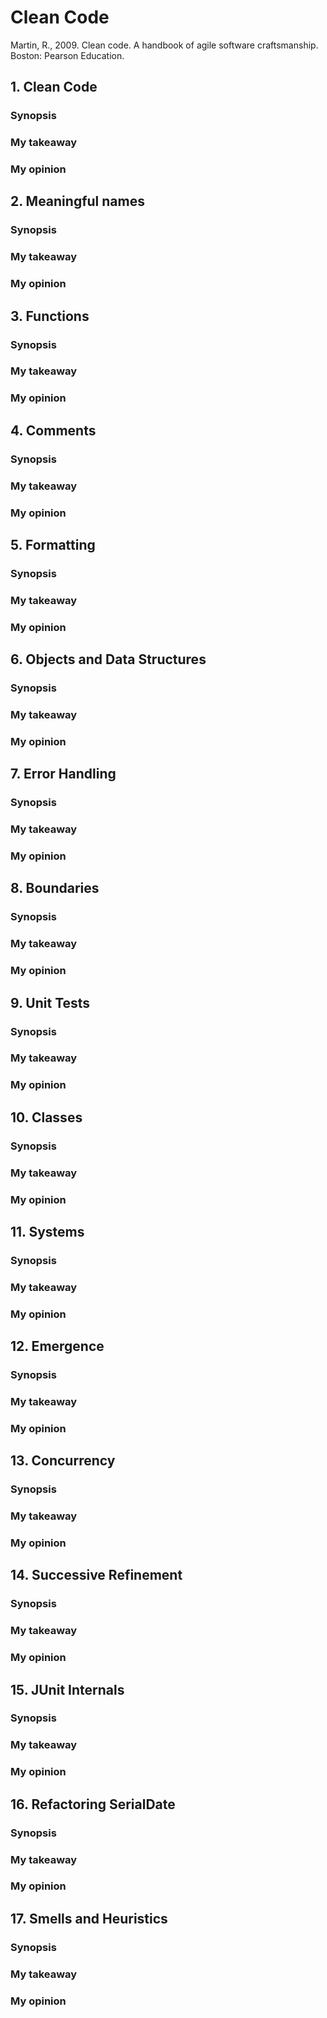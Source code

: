 # Clean Code

Martin, R., 2009. Clean code. A handbook of agile software craftsmanship. Boston: Pearson Education.


## 1. Clean Code

### Synopsis

### My takeaway

### My opinion

## 2. Meaningful names

### Synopsis

### My takeaway

### My opinion

## 3. Functions

### Synopsis

### My takeaway

### My opinion

## 4. Comments

### Synopsis

### My takeaway

### My opinion

## 5. Formatting

### Synopsis

### My takeaway

### My opinion

## 6. Objects and Data Structures

### Synopsis

### My takeaway

### My opinion

## 7. Error Handling

### Synopsis

### My takeaway

### My opinion

## 8. Boundaries

### Synopsis

### My takeaway

### My opinion

## 9. Unit Tests

### Synopsis

### My takeaway

### My opinion

## 10. Classes

### Synopsis

### My takeaway

### My opinion

## 11. Systems

### Synopsis

### My takeaway

### My opinion

## 12. Emergence

### Synopsis

### My takeaway

### My opinion

## 13. Concurrency

### Synopsis

### My takeaway

### My opinion

## 14. Successive Refinement

### Synopsis

### My takeaway

### My opinion

## 15. JUnit Internals

### Synopsis

### My takeaway

### My opinion

## 16. Refactoring SerialDate

### Synopsis

### My takeaway

### My opinion

## 17. Smells and Heuristics

### Synopsis

### My takeaway

### My opinion

## 

